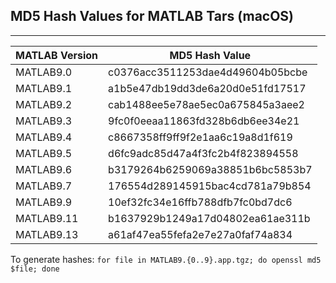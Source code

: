 ## MD5 Hash Values for MATLAB Tars (macOS)
---
|MATLAB Version |MD5 Hash Value                  |
|---------------|--------------------------------|
|MATLAB9.0      |c0376acc3511253dae4d49604b05bcbe|
|MATLAB9.1      |a1b5e47db19dd3de6a20d0e51fd17517|
|MATLAB9.2      |cab1488ee5e78ae5ec0a675845a3aee2|
|MATLAB9.3      |9fc0f0eeaa11863fd328b6db6ee34e21|
|MATLAB9.4      |c8667358ff9ff9f2e1aa6c19a8d1f619|
|MATLAB9.5      |d6fc9adc85d47a4f3fc2b4f823894558|
|MATLAB9.6      |b3179264b6259069a38851b6bc5853b7|
|MATLAB9.7      |176554d289145915bac4cd781a79b854|
|MATLAB9.9      |10ef32fc34e16ffb788dfb7fc0bd7dc6|
|MATLAB9.11     |b1637929b1249a17d04802ea61ae311b|
|MATLAB9.13	|a61af47ea55fefa2e7e27a0faf74a834|

To generate hashes:
`for file in MATLAB9.{0..9}.app.tgz; do openssl md5 $file; done`
